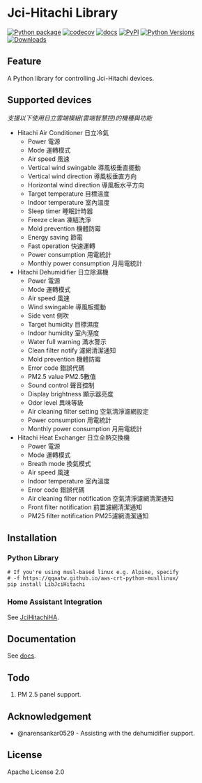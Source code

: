# Jci-Hitachi Library

[![Python package](https://github.com/qqaatw/LibJciHitachi/workflows/Python%20package/badge.svg)](https://github.com/qqaatw/LibJciHitachi/actions)
[![codecov](https://codecov.io/gh/qqaatw/LibJciHitachi/branch/master/graph/badge.svg?token=W147MOH1T0)](https://codecov.io/gh/qqaatw/LibJciHitachi)
[![docs](https://readthedocs.org/projects/libjcihitachi/badge/?version=latest)](https://libjcihitachi.readthedocs.io/en/latest/?badge=latest)
[![PyPI](https://img.shields.io/pypi/v/LibJciHitachi.svg?color=%23007ec6)](https://pypi.python.org/pypi/LibJciHitachi/)
[![Python Versions](https://img.shields.io/pypi/pyversions/LibJciHitachi.svg)](https://pypi.python.org/pypi/LibJciHitachi/)
[![Downloads](https://pepy.tech/badge/libjcihitachi)](https://pepy.tech/project/libjcihitachi)

## Feature

A Python library for controlling Jci-Hitachi devices.

## Supported devices

*支援以下使用日立雲端模組(雲端智慧控)的機種與功能*

- Hitachi Air Conditioner 日立冷氣
  - Power 電源
  - Mode 運轉模式
  - Air speed 風速
  - Vertical wind swingable 導風板垂直擺動
  - Vertical wind direction 導風板垂直方向
  - Horizontal wind direction 導風板水平方向
  - Target temperature 目標溫度
  - Indoor temperature 室內溫度
  - Sleep timer 睡眠計時器
  - Freeze clean 凍結洗淨
  - Mold prevention 機體防霉
  - Energy saving 節電
  - Fast operation 快速運轉
  - Power consumption 用電統計
  - Monthly power consumption 月用電統計
- Hitachi Dehumidifier 日立除濕機
  - Power 電源
  - Mode 運轉模式
  - Air speed 風速
  - Wind swingable 導風板擺動
  - Side vent 側吹
  - Target humidity 目標濕度
  - Indoor humidity 室內溼度
  - Water full warning 滿水警示
  - Clean filter notify 濾網清潔通知
  - Mold prevention 機體防霉
  - Error code 錯誤代碼
  - PM2.5 value PM2.5數值
  - Sound control 聲音控制
  - Display brightness 顯示器亮度
  - Odor level 異味等級
  - Air cleaning filter setting 空氣清淨濾網設定
  - Power consumption 用電統計
  - Monthly power consumption 月用電統計
- Hitachi Heat Exchanger 日立全熱交換機
  - Power 電源
  - Mode 運轉模式
  - Breath mode 換氣模式
  - Air speed 風速
  - Indoor temperature 室內溫度
  - Error code 錯誤代碼
  - Air cleaning filter notification 空氣清淨濾網清潔通知
  - Front filter notification 前置濾網清潔通知
  - PM25 filter notification PM25濾網清潔通知

## Installation

### Python Library

    # If you're using musl-based linux e.g. Alpine, specify
    # -f https://qqaatw.github.io/aws-crt-python-musllinux/ 
    pip install LibJciHitachi

### Home Assistant Integration

See [JciHitachiHA](https://github.com/qqaatw/JciHitachiHA).

## Documentation

See [docs](https://libjcihitachi.readthedocs.io/en/latest/).

## Todo

1. PM 2.5 panel support.

## Acknowledgement

- @narensankar0529 - Assisting with the dehumidifier support.

## License

Apache License 2.0